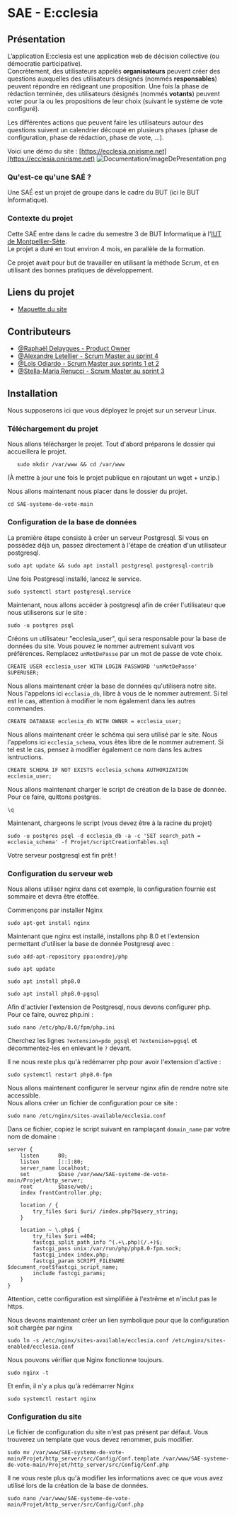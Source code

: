 # SAE - E:cclesia
## Présentation
L’application E:cclesia est une application web de décision collective (ou démocratie participative).<br/>
Concrètement, des utilisateurs appelés **organisateurs** peuvent créer des questions auxquelles des utilisateurs désignés 
(nommés **responsables**) peuvent répondre en rédigeant une proposition. Une fois la phase de rédaction terminée, des 
utilisateurs désignés (nommés **votants**) peuvent voter pour la ou les propositions de leur choix (suivant le système 
de vote configuré).

Les différentes actions que peuvent faire les utilisateurs autour des questions suivent un calendrier découpé 
en plusieurs phases (phase de configuration, phase de rédaction, phase de vote, ...).

Voici une démo du site : [https://ecclesia.onirisme.net](https://ecclesia.onirisme.net)
![Documentation/imageDePresentation.png](Documentation/imageDePresentation.png)
### Qu'est-ce qu'une SAÉ ?
Une SAÉ est un projet de groupe dans le cadre du BUT (ici le BUT Informatique).

### Contexte du projet
Cette SAÉ entre dans le cadre du semestre 3 de BUT Informatique à l'[IUT de Montpellier-Sète](https://iut-montpellier-sete.edu.umontpellier.fr).<br/>
Le projet a duré en tout environ 4 mois, en parallèle de la formation. 

Ce projet avait pour but de travailler en utilisant la méthode Scrum, et en utilisant des bonnes pratiques de développement.

## Liens du projet
- [Maquette du site](https://www.figma.com/file/WP93v0pfBbt4o4ehlWiKqG/Maquette?node-id=0%3A1&t=FspctRWOaxGX5iTx-1)

## Contributeurs
- [@Raphaël Delaygues - Product Owner](https://github.com/Rafiki13)
- [@Alexandre Letellier - Scrum Master au sprint 4](https://www.github.com/LadyRin)
- [@Loïs Odiardo - Scrum Master aux sprints 1 et 2](https://www.github.com/Lois-Odiardo)
- [@Stella-Maria Renucci - Scrum Master au sprint 3](https://www.github.com/Stellatsuu)

## Installation
Nous supposerons ici que vous déployez le projet sur un serveur Linux.

### Téléchargement du projet
Nous allons télécharger le projet. Tout d'abord préparons le dossier qui accueillera le projet.
```shell
   sudo mkdir /var/www && cd /var/www
```

(À mettre à jour une fois le projet publique en rajoutant un wget + unzip.)

Nous allons maintenant nous placer dans le dossier du projet.
```shell
cd SAE-systeme-de-vote-main
```

### Configuration de la base de données
La première étape consiste à créer un serveur Postgresql. Si vous en possédez déjà un, passez directement à l'étape de 
création d'un utilisateur postgresql.<br/>

```shell
sudo apt update && sudo apt install postgresql postgresql-contrib
```

Une fois Postgresql installé, lancez le service.
```shell
sudo systemctl start postgresql.service
```

Maintenant, nous allons accéder à postgresql afin de créer l'utilisateur que nous utiliserons sur le site :
```shell
sudo -u postgres psql
```

Créons un utilisateur "ecclesia_user", qui sera responsable pour la base de données du site. Vous pouvez le nommer autrement 
suivant vos préférences. Remplacez `unMotDePasse` par un mot de passe de vote choix.
```postgresql
CREATE USER ecclesia_user WITH LOGIN PASSWORD 'unMotDePasse' SUPERUSER;
```

Nous allons maintenant créer la base de données qu'utilisera notre site. Nous l'appelons ici `ecclasia_db`, libre à vous de 
le nommer autrement. Si tel est le cas, attention à modifier le nom également dans les autres commandes.
```postgresql
CREATE DATABASE ecclesia_db WITH OWNER = ecclesia_user;
```

Nous allons maintenant créer le schéma qui sera utilisé par le site. Nous l'appelons ici `ecclesia_schema`, vous êtes libre 
de le nommer autrement. Si tel est le cas, pensez à modifier également ce nom dans les autres isntructions.
```postgresql
CREATE SCHEMA IF NOT EXISTS ecclesia_schema AUTHORIZATION ecclesia_user;
```

Nous allons maintenant charger le script de création de la base de donnée. Pour ce faire, quittons postgres.
```postgresql
\q
```

Maintenant, chargeons le script (vous devez être à la racine du projet)
```shell
sudo -u postgres psql -d ecclesia_db -a -c 'SET search_path = ecclesia_schema' -f Projet/scriptCreationTables.sql
```

Votre serveur postgresql est fin prêt !

### Configuration du serveur web
Nous allons utiliser nginx dans cet exemple, la configuration fournie est sommaire et devra être étoffée.

Commençons par installer Nginx
```shell
sudo apt-get install nginx
```

Maintenant que nginx est installé, installons php 8.0 et l'extension permettant d'utiliser la base de donnée Postgresql avec :
```shell
sudo add-apt-repository ppa:ondrej/php
```
```shell
sudo apt update
```
```shell
sudo apt install php8.0
```
```shell
sudo apt install php8.0-pgsql
```

Afin d'activier l'extension de Postgresql, nous devons configurer php.<br/>
Pour ce faire, ouvrez php.ini :
```shell
sudo nano /etc/php/8.0/fpm/php.ini
```
Cherchez les lignes `?extension=pdo_pgsql` et `?extension=pgsql` et décommentez-les en enlevant le `?` devant.

Il ne nous reste plus qu'à redémarrer php pour avoir l'extension d'active :
```shell
sudo systemctl restart php8.0-fpm
```

Nous allons maintenant configurer le serveur nginx afin de rendre notre site accessible.<br/>
Nous allons créer un fichier de configuration pour ce site :
```shell
sudo nano /etc/nginx/sites-available/ecclesia.conf
```

Dans ce fichier, copiez le script suivant en ramplaçant `domain_name` par votre nom de domaine :
```shell
server {
    listen      80;
    listen      [::]:80;
    server_name localhost;
    set         $base /var/www/SAE-systeme-de-vote-main/Projet/http_server;
    root        $base/web/;
    index frontController.php;
	
    location / {
        try_files $uri $uri/ /index.php?$query_string;
    }

    location ~ \.php$ {
        try_files $uri =404;
        fastcgi_split_path_info ^(.+\.php)(/.+)$;
        fastcgi_pass unix:/var/run/php/php8.0-fpm.sock;
        fastcgi_index index.php;
        fastcgi_param SCRIPT_FILENAME $document_root$fastcgi_script_name;
        include fastcgi_params;
    }
}
```
Attention, cette configuration est simplifiée à l'extrême et n'inclut pas le https. 

Nous devons maintenant créer un lien symbolique pour que la configuration soit chargée par nginx
```shell
sudo ln -s /etc/nginx/sites-available/ecclesia.conf /etc/nginx/sites-enabled/ecclesia.conf
```

Nous pouvons vérifier que Nginx fonctionne toujours.
```shell
sudo nginx -t
```

Et enfin, il n'y a plus qu'à redémarrer Nginx
```shell
sudo systemctl restart nginx
```

### Configuration du site

Le fichier de configuration du site n'est pas présent par défaut. Vous trouverez un template que vous devez renommer, puis modifier.
```shell
sudo mv /var/www/SAE-systeme-de-vote-main/Projet/http_server/src/Config/Conf.template /var/www/SAE-systeme-de-vote-main/Projet/http_server/src/Config/Conf.php
```

Il ne vous reste plus qu'à modifier les informations avec ce que vous avez utilisé lors de la création de la base de données.
```shell
sudo nano /var/www/SAE-systeme-de-vote-main/Projet/http_server/src/Config/Conf.php
```